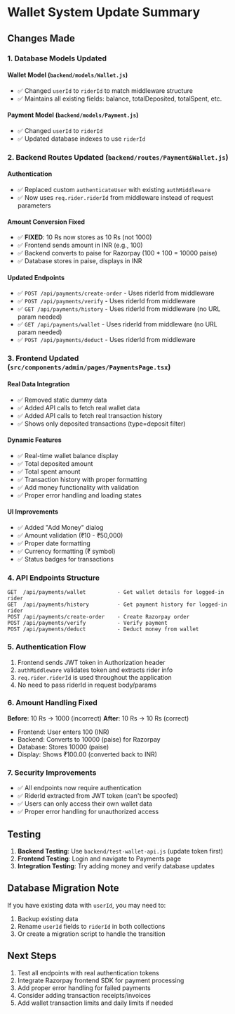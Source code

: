# Wallet System Update Summary

## Changes Made

### 1. Database Models Updated

#### Wallet Model (`backend/models/Wallet.js`)
- ✅ Changed `userId` to `riderId` to match middleware structure
- ✅ Maintains all existing fields: balance, totalDeposited, totalSpent, etc.

#### Payment Model (`backend/models/Payment.js`)
- ✅ Changed `userId` to `riderId` 
- ✅ Updated database indexes to use `riderId`

### 2. Backend Routes Updated (`backend/routes/Payment&Wallet.js`)

#### Authentication
- ✅ Replaced custom `authenticateUser` with existing `authMiddleware`
- ✅ Now uses `req.rider.riderId` from middleware instead of request parameters

#### Amount Conversion Fixed
- ✅ **FIXED**: 10 Rs now stores as 10 Rs (not 1000)
- ✅ Frontend sends amount in INR (e.g., 100)
- ✅ Backend converts to paise for Razorpay (100 * 100 = 10000 paise)
- ✅ Database stores in paise, displays in INR

#### Updated Endpoints
- ✅ `POST /api/payments/create-order` - Uses riderId from middleware
- ✅ `POST /api/payments/verify` - Uses riderId from middleware  
- ✅ `GET /api/payments/history` - Uses riderId from middleware (no URL param needed)
- ✅ `GET /api/payments/wallet` - Uses riderId from middleware (no URL param needed)
- ✅ `POST /api/payments/deduct` - Uses riderId from middleware

### 3. Frontend Updated (`src/components/admin/pages/PaymentsPage.tsx`)

#### Real Data Integration
- ✅ Removed static dummy data
- ✅ Added API calls to fetch real wallet data
- ✅ Added API calls to fetch real transaction history
- ✅ Shows only deposited transactions (type=deposit filter)

#### Dynamic Features
- ✅ Real-time wallet balance display
- ✅ Total deposited amount
- ✅ Total spent amount
- ✅ Transaction history with proper formatting
- ✅ Add money functionality with validation
- ✅ Proper error handling and loading states

#### UI Improvements
- ✅ Added "Add Money" dialog
- ✅ Amount validation (₹10 - ₹50,000)
- ✅ Proper date formatting
- ✅ Currency formatting (₹ symbol)
- ✅ Status badges for transactions

### 4. API Endpoints Structure

```
GET  /api/payments/wallet          - Get wallet details for logged-in rider
GET  /api/payments/history         - Get payment history for logged-in rider
POST /api/payments/create-order    - Create Razorpay order
POST /api/payments/verify          - Verify payment
POST /api/payments/deduct          - Deduct money from wallet
```

### 5. Authentication Flow

1. Frontend sends JWT token in Authorization header
2. `authMiddleware` validates token and extracts rider info
3. `req.rider.riderId` is used throughout the application
4. No need to pass riderId in request body/params

### 6. Amount Handling Fixed

**Before**: 10 Rs → 1000 (incorrect)
**After**: 10 Rs → 10 Rs (correct)

- Frontend: User enters 100 (INR)
- Backend: Converts to 10000 (paise) for Razorpay
- Database: Stores 10000 (paise)
- Display: Shows ₹100.00 (converted back to INR)

### 7. Security Improvements

- ✅ All endpoints now require authentication
- ✅ RiderId extracted from JWT token (can't be spoofed)
- ✅ Users can only access their own wallet data
- ✅ Proper error handling for unauthorized access

## Testing

1. **Backend Testing**: Use `backend/test-wallet-api.js` (update token first)
2. **Frontend Testing**: Login and navigate to Payments page
3. **Integration Testing**: Try adding money and verify database updates

## Database Migration Note

If you have existing data with `userId`, you may need to:
1. Backup existing data
2. Rename `userId` fields to `riderId` in both collections
3. Or create a migration script to handle the transition

## Next Steps

1. Test all endpoints with real authentication tokens
2. Integrate Razorpay frontend SDK for payment processing
3. Add proper error handling for failed payments
4. Consider adding transaction receipts/invoices
5. Add wallet transaction limits and daily limits if needed
